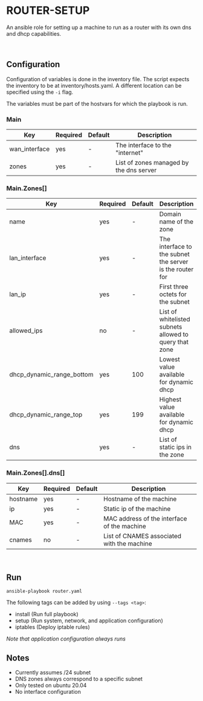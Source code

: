 # ROUTER-SETUP

An ansible role for setting up a machine to run as a router with its own dns and dhcp capabilities.

</br>

## Configuration

Configuration of variables is done in the inventory file.
The script expects the inventory to be at inventory/hosts.yaml. A different location can be specified using the `-i` flag.

The variables must be part of the hostvars for which the playbook is run.

### Main

| Key           | Required | Default | Description                             |
| ------------- | -------- | ------- | --------------------------------------- |
| wan_interface | yes      | -       | The interface to the "internet"         |
| zones         | yes      | -       | List of zones managed by the dns server |

### Main.Zones[]

| Key                       | Required | Default | Description                                              |
| ------------------------- | -------- | ------- | -------------------------------------------------------- |
| name                      | yes      | -       | Domain name of the zone                                  |
| lan_interface             | yes      | -       | The interface to the subnet the server is the router for |
| lan_ip                    | yes      | -       | First three octets for the subnet                        |
| allowed_ips               | no       | -       | List of whitelisted subnets allowed to query that zone   |
| dhcp_dynamic_range_bottom | yes      | 100     | Lowest value available for dynamic dhcp                  |
| dhcp_dynamic_range_top    | yes      | 199     | Highest value available for dynamic dhcp                 |
| dns                       | yes      | -       | List of static ips in the zone                           |

### Main.Zones[].dns[]

| Key      | Required | Default | Description                                 |
| -------- | -------- | ------- | ------------------------------------------- |
| hostname | yes      | -       | Hostname of the machine                     |
| ip       | yes      | -       | Static ip of the machine                    |
| MAC      | yes      | -       | MAC address of the interface of the machine |
| cnames   | no       | -       | List of CNAMES associated with the machine  |

</br>

## Run

```
ansible-playbook router.yaml
```

The following tags can be added by using `--tags <tag>`:

- install (Run full playbook)
- setup (Run system, network, and application configuration)
- iptables (Deploy iptable rules)

_Note that application configuration always runs_

## Notes

- Currently assumes /24 subnet
- DNS zones always correspond to a specific subnet
- Only tested on ubuntu 20.04
- No interface configuration
